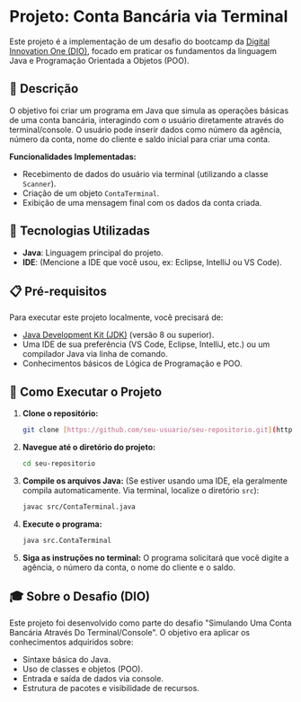 # Projeto: Conta Bancária via Terminal

Este projeto é a implementação de um desafio do bootcamp da [Digital Innovation One (DIO)](https://www.dio.me/), focado em praticar os fundamentos da linguagem Java e Programação Orientada a Objetos (POO).

## 📝 Descrição

O objetivo foi criar um programa em Java que simula as operações básicas de uma conta bancária, interagindo com o usuário diretamente através do terminal/console. O usuário pode inserir dados como número da agência, número da conta, nome do cliente e saldo inicial para criar uma conta.

**Funcionalidades Implementadas:**
* Recebimento de dados do usuário via terminal (utilizando a classe `Scanner`).
* Criação de um objeto `ContaTerminal`.
* Exibição de uma mensagem final com os dados da conta criada.

## 🚀 Tecnologias Utilizadas

* **Java**: Linguagem principal do projeto.
* **IDE**: (Mencione a IDE que você usou, ex: Eclipse, IntelliJ ou VS Code).

## 📋 Pré-requisitos

Para executar este projeto localmente, você precisará de:
* [Java Development Kit (JDK)](https://www.oracle.com/java/technologies/downloads/) (versão 8 ou superior).
* Uma IDE de sua preferência (VS Code, Eclipse, IntelliJ, etc.) ou um compilador Java via linha de comando.
* Conhecimentos básicos de Lógica de Programação e POO.

## 🏃 Como Executar o Projeto

1.  **Clone o repositório:**
    ```bash
    git clone [https://github.com/seu-usuario/seu-repositorio.git](https://github.com/seu-usuario/seu-repositorio.git)
    ```

2.  **Navegue até o diretório do projeto:**
    ```bash
    cd seu-repositorio
    ```

3.  **Compile os arquivos Java:**
    (Se estiver usando uma IDE, ela geralmente compila automaticamente. Via terminal, localize o diretório `src`):
    ```bash
    javac src/ContaTerminal.java
    ```

4.  **Execute o programa:**
    ```bash
    java src.ContaTerminal
    ```

5.  **Siga as instruções no terminal:**
    O programa solicitará que você digite a agência, o número da conta, o nome do cliente e o saldo.

## 🎓 Sobre o Desafio (DIO)

Este projeto foi desenvolvido como parte do desafio "Simulando Uma Conta Bancária Através Do Terminal/Console". O objetivo era aplicar os conhecimentos adquiridos sobre:
* Sintaxe básica do Java.
* Uso de classes e objetos (POO).
* Entrada e saída de dados via console.
* Estrutura de pacotes e visibilidade de recursos.
